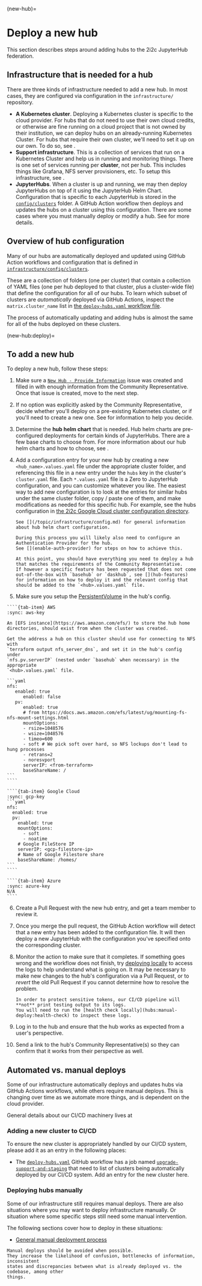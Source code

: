 (new-hub)=
# Deploy a new hub

This section describes steps around adding hubs to the 2i2c JupyterHub federation.

## Infrastructure that is needed for a hub

There are three kinds of infrastructure needed to add a new hub. In most cases, they are configured via configuration in the `infrastructure/` repository.

- **A Kubernetes cluster**.
  Deploying a Kubernetes cluster is specific to the cloud provider. For hubs that do not need to use their own cloud credits, or otherwise are fine running on a cloud project that is not owned by their institution, we can deploy hubs on an already-running Kubernetes Cluster.
  For hubs that require their own cluster, we'll need to set it up on our own.
  To do so, see [](new-cluster).
- **Support infrastructure**.
  This is a collection of services that run on a Kubernetes Cluster and help us in running and monitoring things.
  There is one set of services running per **cluster**, not per hub.
  This includes things like Grafana, NFS server provisioners, etc.
  To setup this infrastructure, see [](support-components).
- **JupyterHubs**.
  When a cluster is up and running, we may then deploy JupyterHubs on top of it using the JupyterHub Helm Chart.
  Configuration that is specific to each JupyterHub is stored in the [`config/clusters`](https://github.com/2i2c-org/infrastructure/tree/HEAD/config/clusters) folder.
  A GitHub Action workflow then deploys and updates the hubs on a cluster using this configuration.
  There are some cases where you must manually deploy or modify a hub.
  See [](hubs:manual-deploy) for more details.

## Overview of hub configuration

Many of our hubs are automatically deployed and updated using GitHub Action workflows and configuration that is defined in [`infrastructure/config/clusters`](https://github.com/2i2c-org/infrastructure/tree/HEAD/config/clusters).

These are a collection of folders (one per cluster) that contain a collection of YAML files (one per hub deployed to that cluster, plus a cluster-wide file) that define the configuration for all of our hubs.
To learn which subset of clusters are *automatically* deployed via GitHub Actions, inspect the `matrix.cluster_name` list in [the `deploy-hubs.yaml` workflow file](https://github.com/2i2c-org/infrastructure/blob/f2ffc8ef51427d5f824747917bfd51533daf3045/.github/workflows/deploy-hubs.yaml#L17-L31).

The process of automatically updating and adding hubs is almost the same for all of the hubs deployed on these clusters.

(new-hub:deploy)=
## To add a new hub

To deploy a new hub, follow these steps:

1. Make sure a [`New Hub - Provide Information`](https://github.com/2i2c-org/infrastructure/issues/new?assignees=&labels=type%3A+hub&template=2_new-hub-provide-info.yml&title=%Provide+Information%5D+New+Hub%3A+%7B%7B+HUB+NAME+%7D%7D) issue was created and filled in with enough information from the Community Representative.
   Once that issue is created, move to the next step.
2. If no option was explicitly asked by the Community Representative, decide whether you'll deploy on a pre-existing Kubernetes cluster, or if you'll need to create a new one.
   See [](cluster:when-to-deploy) for information to help you decide.
3. Determine the **hub helm chart** that is needed.
   Hub helm charts are pre-configured deployments for certain kinds of JupyterHubs.
   There are a few base charts to choose from.
   For more information about our hub helm charts and how to choose, see [](hub-helm-charts).
4. Add a configuration entry for your new hub by creating a new `<hub_name>.values.yaml` file under the appropriate cluster folder, and referencing this file in a new entry under the `hubs` key in the cluster's `cluster.yaml` file.
   Each `*.values.yaml` file is a Zero to JupyterHub configuration, and you can customize whatever you like.
   The easiest way to add new configuration is to look at the entries for similar hubs under the same cluster folder, copy / paste one of them, and make modifications as needed for this specific hub.
   For example, see the hubs configuration in [the 2i2c Google Cloud cluster configuration directory](https://github.com/2i2c-org/infrastructure/tree/HEAD/config/clusters/2i2c).

   ```{seealso}
   See [](/topic/infrastructure/config.md) for general information about hub helm chart configuration.
   ```

   ```{seealso}
   During this process you will likely also need to configure an Authentication Provider for the hub.
   See [](enable-auth-provider) for steps on how to achieve this.
   ```

   ```{seealso}
   At this point, you should have everything you need to deploy a hub that matches the requirements of the Community Representative.
   If however a specific feature has been requested that does not come out-of-the-box with `basehub` or `daskhub`, see [](hub-features) for information on how to deploy it and the relevant config that should be added to the `<hub>.values.yaml` file.
   ```

5. Make sure you setup the [PersistentVolume](https://kubernetes.io/docs/concepts/storage/persistent-volumes/) in the hub's config.

`````{tab-set}
````{tab-item} AWS
:sync: aws-key

An [EFS instance](https://aws.amazon.com/efs/) to store the hub home directories, should exist from when the cluster was created.

Get the address a hub on this cluster should use for connecting to NFS with
`terraform output nfs_server_dns`, and set it in the hub's config under
`nfs.pv.serverIP` (nested under `basehub` when necessary) in the appropriate
`<hub>.values.yaml` file.

```yaml
nfs:
   enabled: true
      enabled: false
   pv:
      enabled: true
      # from https://docs.aws.amazon.com/efs/latest/ug/mounting-fs-nfs-mount-settings.html
      mountOptions:
      - rsize=1048576
      - wsize=1048576
      - timeo=600
      - soft # We pick soft over hard, so NFS lockups don't lead to hung processes
      - retrans=2
      - noresvport
      serverIP: <from-terraform>
      baseShareName: /
```
````

````{tab-item} Google Cloud
:sync: gcp-key
```yaml
nfs:
  enabled: true
  pv:
    enabled: true
    mountOptions:
      - soft
      - noatime
    # Google FileStore IP
    serverIP: <gcp-filestore-ip>
    # Name of Google Filestore share
    baseShareName: /homes/
```
````

````{tab-item} Azure
:sync: azure-key
N/A
````
`````

6. Create a Pull Request with the new hub entry, and get a team member to review it.
7. Once you merge the pull request, the GitHub Action workflow will detect that a new entry has been added to the configuration file.
   It will then deploy a new JupyterHub with the configuration you've specified onto the corresponding cluster.
8. Monitor the action to make sure that it completes.
   If something goes wrong and the workflow does not finish, try [deploying locally](hubs:manual-deploy) to access the logs to help understand what is going on.
   It may be necessary to make new changes to the hub's configuration via a Pull Request, or to *revert* the old Pull Request if you cannot determine how to resolve the problem.

   ```{attention}
   In order to protect sensitive tokens, our CI/CD pipeline will **not** print testing output to its logs.
   You will need to run the [health check locally](hubs:manual-deploy:health-check) to inspect these logs.
   ```

9. Log in to the hub and ensure that the hub works as expected from a user's perspective.
10. Send a link to the hub's Community Representative(s) so they can confirm that it works from their perspective as well.

## Automated vs. manual deploys

Some of our infrastructure automatically deploys and updates hubs via GitHub Actions workflows, while others require manual deploys.
This is changing over time as we automate more things, and is dependent on the cloud provider.

General details about our CI/CD machinery lives at [](/reference/ci-cd/index.md)

### Adding a new cluster to CI/CD

To ensure the new cluster is appropriately handled by our CI/CD system, please add it as an entry in the following places:

- The [`deploy-hubs.yaml`](https://github.com/2i2c-org/infrastructure/blob/008ae2c1deb3f5b97d0c334ed124fa090df1f0c6/.github/workflows/deploy-hubs.yaml#L121) GitHub workflow has a job named [`upgrade-support-and-staging`](https://github.com/2i2c-org/infrastructure/blob/18f5a4f8f39ed98c2f5c99091ae9f19a1075c988/.github/workflows/deploy-hubs.yaml#L128-L166) that need to list of clusters being
automatically deployed by our CI/CD system. Add an entry for the new cluster
here.

### Deploying hubs manually

Some of our infrastructure still requires manual deploys.
There are also situations where you may want to deploy infrastructure manually.
Or situation where some specific steps still need some manual intervention.

The following sections cover how to deploy in these situations:

- [General manual deployment process](hubs:manual-deploy)

```{warning}
Manual deploys should be avoided when possible.
They increase the likelihood of confusion, bottlenecks of information, inconsistent
states and discrepancies between what is already deployed vs. the codebase, among other
things.
```
